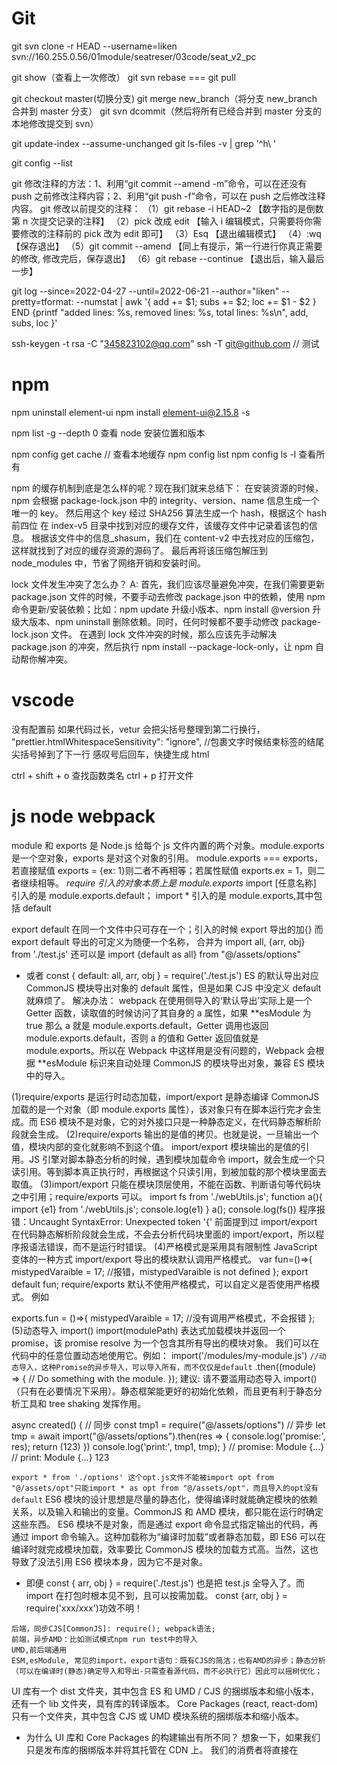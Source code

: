 # Git

git svn clone -r HEAD --username=liken svn://160.255.0.56/01module/seatreser/03code/seat_v2_pc

git show（查看上一次修改）
git svn rebase === git pull

git checkout master(切换分支)
git merge new_branch（将分支 new_branch 合并到 master 分支）
git svn dcommit（然后将所有已经合并到 master 分支的本地修改提交到 svn）

git update-index --assume-unchanged
git ls-files -v | grep '^h\ '

git config --list

git 修改注释的方法：1、利用“git commit --amend -m”命令，可以在还没有 push 之前修改注释内容；2、利用“git push -f”命令，可以在 push 之后修改注释内容。
git 修改以前提交的注释：
（1）git rebase -i HEAD~2 【数字指的是倒数第 n 次提交记录的注释】
（2）pick 改成 edit 【输入 i 编辑模式，只需要将你需要修改的注释前的 pick 改为 edit 即可】
（3）Esq 【退出编辑模式】
（4）:wq 【保存退出】
（5）git commit --amend 【同上有提示，第一行进行你真正需要的修改, 修改完后，保存退出】
（6）git rebase --continue 【退出后，输入最后一步】

git log --since=2022-04-27 --until=2022-06-21 --author="liken" --pretty=tformat: --numstat | awk '{ add += $1; subs += $2; loc += $1 - $2 } END {printf "added lines: %s, removed lines: %s, total lines: %s\n", add, subs, loc }'

ssh-keygen -t rsa -C "345823102@qq.com"
ssh -T git@github.com // 测试

# npm
npm uninstall element-ui
npm install element-ui@2.15.8 -s

npm list -g --depth 0 查看 node 安装位置和版本

npm config get cache // 查看本地缓存
npm config list
npm config ls -l 查看所有

npm 的缓存机制到底是怎么样的呢？现在我们就来总结下：
在安装资源的时候，npm 会根据 package-lock.json 中的 integrity、version、name 信息生成一个唯一的 key。
然后用这个 key 经过 SHA256 算法生成一个 hash，根据这个 hash 前四位 在 index-v5 目录中找到对应的缓存文件，该缓存文件中记录着该包的信息。
根据该文件中的信息\_shasum，我们在 content-v2 中去找对应的压缩包，这样就找到了对应的缓存资源的源码了。
最后再将该压缩包解压到 node_modules 中，节省了网络开销和安装时间。

lock 文件发生冲突了怎么办？
A: 首先，我们应该尽量避免冲突，在我们需要更新 package.json 文件的时候，不要手动去修改 package.json 中的依赖，使用 npm 命令更新/安装依赖；比如：npm update 升级小版本、npm install @version 升级大版本、npm uninstall 删除依赖。同时，任何时候都不要手动修改 package-lock.json 文件。
在遇到 lock 文件冲突的时候，那么应该先手动解决 package.json 的冲突，然后执行 npm install --package-lock-only，让 npm 自动帮你解冲突。

# vscode

没有配置前 如果代码过长，vetur 会把尖括号整理到第二行换行， "prettier.htmlWhitespaceSensitivity": "ignore", //包裹文字时候结束标签的结尾尖括号掉到了下一行
感叹号后回车，快捷生成 html

ctrl + shift + o 查找函数类名
ctrl + p 打开文件

# js node webpack

module 和 exports 是 Node.js 给每个 js 文件内置的两个对象。module.exports 是一个空对象，exports 是对这个对象的引用。
module.exports === exports，若直接赋值 exports = {ex: 1}则二者不再相等；若属性赋值 exports.ex = 1，则二者继续相等。
_require 引入的对象本质上是 module.exports_
import [任意名称] 引入的是 module.exports.default； import \* 引入的是 module.exports,其中包括 default

export default 在同一个文件中只可存在一个；引入的时候 export 导出的加{} 而 export default 导出的可定义为随便一个名称，
合并为 import all, {arr, obj} from './test.js' 还可以是 import {default as all} from "@/assets/options"

- 或者 const { default: all, arr, obj } = require('./test.js') ES 的默认导出对应 CommonJS 模块导出对象的 default 属性，但是如果 CJS 中没定义 default 就麻烦了。
  解决办法：
  webpack 在使用侧导入的‘默认导出’实际上是一个 Getter 函数，读取值的时候访问了其自身的 a 属性，如果 **esModule 为 true 那么 a 就是 module.exports.default，Getter 调用也返回 module.exports.default，否则 a 的值和 Getter 返回值就是 module.exports。所以在 Webpack 中这样用是没有问题的，Webpack 会根据 **esModule 标识来自动处理 CommonJS 的模块导出对象，兼容 ES 模块中的导入。

(1)require/exports 是运行时动态加载，import/export 是静态编译
CommonJS 加载的是一个对象（即 module.exports 属性），该对象只有在脚本运行完才会生成。而 ES6 模块不是对象，它的对外接口只是一种静态定义，在代码静态解析阶段就会生成。
(2)require/exports 输出的是值的拷贝。也就是说，一旦输出一个值，模块内部的变化就影响不到这个值。
import/export 模块输出的是值的引用。JS 引擎对脚本静态分析的时候，遇到模块加载命令 import，就会生成一个只读引用。等到脚本真正执行时，再根据这个只读引用，到被加载的那个模块里面去取值。
(3)import/export 只能在模块顶层使用，不能在函数、判断语句等代码块之中引用；require/exports 可以。
import fs from './webUtils.js';
function a(){
import {e1} from './webUtils.js';
console.log(e1)
}
a();
console.log(fs())
程序报错：Uncaught SyntaxError: Unexpected token '{'
前面提到过 import/export 在代码静态解析阶段就会生成，不会去分析代码块里面的 import/export，所以程序报语法错误，而不是运行时错误。
(4)严格模式是采用具有限制性 JavaScript 变体的一种方式
import/export 导出的模块默认调用严格模式。
var fun=()=>{
mistypedVaraible = 17; //报错，mistypedVaraible is not defined
};
export default fun;
require/exports 默认不使用严格模式，可以自定义是否使用严格模式。 例如

exports.fun = ()=>{
mistypedVaraible = 17; //没有调用严格模式，不会报错
};
(5)动态导入 import()
import(modulePath) 表达式加载模块并返回一个 promise，该 promise resolve 为一个包含其所有导出的模块对象。
我们可以在代码中的任意位置动态地使用它。例如：
import('/modules/my-module.js') `//动态导入，这种Promise的异步导入，可以导入所有，而不仅仅是default`
.then((module) => {
// Do something with the module.
});
建议: 请不要滥用动态导入 import()（只有在必要情况下采用）。静态框架能更好的初始化依赖，而且更有利于静态分析工具和 tree shaking 发挥作用。

async created() {
// 同步
const tmp1 = require("@/assets/options")
// 异步
let tmp = await import("@/assets/options").then(res => {
console.log('promise:', res);
return (123)
})
console.log('print:', tmp1, tmp);
}
// promise: Module {…}
// print: Module {…} 123

`export * from './options' 这个opt.js文件不能被import opt from "@/assets/opt"只能import * as opt from "@/assets/opt"，而且导入的opt没有default`
ES6 模块的设计思想是尽量的静态化，使得编译时就能确定模块的依赖关系，以及输入和输出的变量。CommonJS 和 AMD 模块，都只能在运行时确定这些东西。
ES6 模块不是对象，而是通过 export 命令显式指定输出的代码，再通过 import 命令输入。这种加载称为“编译时加载”或者静态加载，即 ES6 可以在编译时就完成模块加载，效率要比 CommonJS 模块的加载方式高。当然，这也导致了没法引用 ES6 模块本身，因为它不是对象。

- 即便 const { arr, obj } = require('./test.js') 也是把 test.js 全导入了。而 import 在打包时根本见不到，且可以按需加载。
  const {arr, obj } = require('xxx/xxx')功效不明！

```
后端，同步CJS[CommonJS]: require(); webpack语法;
前端，异步AMD：比如测试模式npm run test中的导入
UMD,前后端通用
ESM,esModule, 常见的import，export语句：既有CJS的简洁；也有AMD的异步；静态分析（可以在编译时(静态)确定导入和导出-只需查看源代码，而不必执行它）因此可以摇树优化；
```

UI 库有一个 dist 文件夹，其中包含 ES 和 UMD / CJS 的捆绑版本和缩小版本，还有一个 lib 文件夹，具有库的转译版本。
Core Packages (react, react-dom)只有一个文件夹，其中包含 CJS 或 UMD 模块系统的捆绑版本和缩小版本。

- 为什么 UI 库和 Core Packages 的构建输出有所不同？
  想象一下，如果我们只是发布库的捆绑版本并将其托管在 CDN 上。 我们的消费者将直接在<script/>标签中使用它。 现在，如果我的使用者想使用<el-Button>组件，则他们必须加载整个 UI 库。 另外，在浏览器中，没有可以解决摇树问题的捆绑器，最终我们会将整个 UI 库代码发送给我们的使用者。 如果我们只是简单地将 src 转换为 lib 并将该 lib 托管在 CDN 上，那么我们的使用者可以得到他们想要的任何东西而没有任何额外开销。
- 核心软件包永远不会通过<script/>标记使用，因为它们必须是主应用程序的一部分。 因此，我们可以安全地发布这些软件包的捆绑版本(UMD，ES)，并将构建系统交给消费者。
  例如，他们可以使用 UMD 变体而不使用摇树，或者如果捆绑器能够识别并获得摇树的好处，则可以使用 ES 变体。
  // CJS require const Button = require("uilibrary/button");
  // ES import import {Button} from "uilibrary";
  将 package.json 的 module 字段设置为指向 module 的 ES 版本(PS：它有助于摇晃树)。 ？
  字段"main": "lib/xr-ui.umd.min.js", // 指向 UMD/CJS

用 babel 把代码文件转成 commonjs 或者 esm 就好了。不要使用 webpack 打包成一个 js 文件，否则无法按需加载。
babel 只编译而不链接（bundle）。

import moment from 'moment';
export default () => moment().format("YYYY Do MM");

- babel 情况下，module 引用并没有被替换为实际的“moment”的代码， 而是单纯的将 esm 格式的模块引用转化为 cjs 格式的模块引用，而具体“moment”这个模块应该从哪里解析， 里面有什么内容， 应该以什么方式返回给 moment 这个变量， babel 并不负责处理。这段代码在 node.js 环境中执行是没问题的(假设通过 npm 安装了 moment)， 但是在浏览器中是执行不起来的。
- webpack 的定位可以理解为传统编译器中的链接器(linker)的角色。webpack 的输入为一个个 es module(或者其他的资源文件， 如 css， image， `被对应的loader转化为可执行的es module`)，输出将各个 module 合并在一起的“bundle”。
  这里面/**\*\***/开头的行均为 webpack 用来实现 module 引用的样板代码（这段代码具体的分析可以参考https://github.com/ronami/minipack），可以认为是webpack对于es module 标准的“实现”（因为浏览器还没有实现 es module）。

`babel和webpack做的事情有一部分重叠， 例如都将js转化为ast并且做了一些transform， 然后再输出各自的目标代码。 但是两者的分工有所不同， babel主要做es语法的转换，确保最新的来的es特性能够以最快的速度deliver到开发者手中， 但是不负责模块的组合。 webpack更多的是将输入的各个模块用自己内部的一套逻辑将代码“链接”起来， 起胶水的作用， 并且目标是输出可以直接在浏览器中执行的代码。`

**_ 箭头函数 _**
没有 arguments，有...rest。无法通过 apply、call、bind 改变 this 指向。

1. 对象方法中，不适用箭头函数
   getName1()通过箭头函数定义，而箭头函数是没有自己的 this，会继承父作用域的 this。
   const obj = {
   name: '张三',
   getName() {
   return this.name
   },
   getName1: () => {
   return this.name
   }
   }
   因此 obj.getName1()执行时，此时的作用域指向 window，而 window 没有定义 age 属性，所有报空。
2. 原型方法中，不适用箭头函数。
3. 构造函数也不行！
   构造函数是通过 new 关键字来生成对象实例，生成对象实例的过程也是通过构造函数给实例绑定 this 的过程，而箭头函数没有自己的 this。因此不能使用箭头作为构造函数，也就不能通过 new 操作符来调用箭头函数。
4. 动态上下文中的回调函数，比如绑定 click 事件。
5. Vue 生命周期和 method 中也不能使用箭头函数
   Vue 本质上是一个对象，我们说过对象方法中，不适用箭头函数。他的本质上的和对象方法中，不适用箭头函数是一样的。
   那么我有一个问题：Vue 不行，作为大热框架之一的 react 行吗？
   回答是：react 行
   因为 Vue 组件本质上是一个 JS 对象；React 组件（非 Hooks）他本质上是一个 ES6 的 class
   class 中的方法如果是普通函数方法，该方法会绑定在构造函数的原型上；但是如果方式是箭头函数方法，该方法会绑定在构造函数上。通过上述方式调用 class 中的方法，无论是箭头函数方法还是普通函数方法，方法中的 this 都指向实例对象。

<!-- 在两个互斥的radio中，一定要有相同的name值，不然不能互斥选择。 -->

        <input type="radio" name="sex" v-model="sex" value="男" />男
        <input type="radio" name="sex" v-model="sex" value="女"/>女

data {sex: ''},
原文链接：https://blog.csdn.net/MelodyFreedom/article/details/117514664

scrollTop 一直为零可能是根本没有滚动，父元素高度大于子元素。若考虑兼容应当使用 document.documentElement.scrollTop || document.body.scrollTop || window.pageYOffset

childNodes 不是数组，而是类数组，所以没有 filter 函数，要转一下 arr。默认元素宽度 33%，如果是两个元素就 50%平分宽度。
setWidth() {
let dom = document.getElementById('prAuditTabs');
if (this.num == '2' && dom) {
let nodes = dom.childNodes;
var arr = Array.prototype.slice.call(nodes, 0);
let li = arr && arr.filter(n => n.nodeName === 'LI') || [];
li.forEach(l => {
l.style.width = "50%"
})
}
}

**_ 复制到剪切板的两种方法 _**
if (navigator && navigator.clipboard && navigator.clipboard.writeText) {
navigator.clipboard.writeText(text).then(
function () {
console.log('Async: Copying to clipboard was successful!');
},
function (err) {
console.error('Async: Could not copy text: ', err);
}
);
} else {
const input = document.createElement('input');
document.body.appendChild(input);
input.setAttribute('value', text);
input.select();
if (document.execCommand('copy')) {
document.execCommand('copy');
console.log('复制成功');
}
document.body.removeChild(input);
}

/\*_ Function: 导出二进制流文件 _/
const exportFile = function (url, isGet, params, fileName, fileType) {
Axios({
url: window.g.ApiUrl2 + url,
method: isGet ? "GET" : "POST",
responseType: "blob",
headers: {
IDSTGC: getCookie("IDSTGC") || "7449714c09c049b693c2c03b6ffb2086"
},
data: params
}).then(res => {
let url = window.URL.createObjectURL(res.data);
let link = document.createElement("a");
link.href = url;
link.style.display = "none";
link.setAttribute("download", fileName + "." + fileType);
document.body.appendChild(link);
link.click();
document.body.removeChild(link);
window.URL.revokeObjectURL(url);
});
}
// 原生 js 下载二进制流
function d(type) {
let xmlResquest = new XMLHttpRequest();
// let url = location.protocol + '//' + location.host + urls + `dataAnalysis/${type}DataExcel`;
let url = location.protocol + '//' + location.host + urls + `dataAnalysis/${type}DataExcel?data=`;
let param = JSON.stringify({ page: 1, start: 0 });
url += encodeURIComponent(param);
let fileName = type + '统计';
xmlResquest.open('get', url, true);
xmlResquest.responseType = 'blob';
xmlResquest.timeout = 0; // 设置超时时间
xmlResquest.onload = function (oEvent) {
const content = xmlResquest.response;
// 因为可能后端可能会传递 json 格式的报错信息，所以在接收信息的时候需要判断一下是否是 json 文件。如果是 json 文件，则为报错信息。不是 json 文件就是正常文本信息
let fileReader = new FileReader();
fileReader.onload = function () {
try {
let jsonData = JSON.parse(this.result); // 说明是普通对象数据，后台转换失败
if (jsonData.code) {
}
} catch (error) {
// 解析出错，可以下载，说明不是 json 对象
// const elink = document.createElement('a');
// elink.download = fileName;
// elink.style.display = 'none';
// const blob = new Blob([content]);
// elink.href = URL.createObjectURL(blob);
// document.body.appendChild(elink);
// elink.click();
// document.body.removeChild(elink);
let url = window.URL.createObjectURL(content);
let link = document.createElement('a');
link.href = url;
link.style.display = 'none';
link.setAttribute('download', fileName + '.xlsx');
document.body.appendChild(link);
link.click();
document.body.removeChild(link);
window.URL.revokeObjectURL(url);
}
};
fileReader.readAsText(content);
};
xmlResquest.send();
}

// 回到顶部
document.getElementsByTagName('html')[0].scrollTop = 0
1.document.body.scrollTop=document.documentElement.scrollTop=0 //页面滚动到顶部
2.document.body.scrollIntoView(true/ false)
3.document.getElementById('site-nav').scrollIntoView()
下面是一个小的例子：
// 每次切换标题栏都从第一个开始展示
document.querySelector('.infinite-scroll-component').scrollTo(0,0)
//选中当前想要回到 dom 元素，使用 scrollTo(0,0),实现能够在切换中始终保持第一栏在顶部显示。

// 下载
this.util.exportFile('learn/download', true, this.id, name, ext) // false 就是 params 对象。
let exportFile = function (url, isGet, params, fileName, fileType) {
Axios({
url: window.g.url + url,
method: isGet ? "GET" : "POST",
responseType: "blob",
headers: {
IDSTGC: getCookie("IDSTGC") || "4c94867cb4854ede8ce3121f4a2a037e",
},
data: params,
}).then((res) => {
let url = window.URL.createObjectURL(res.data);
let link = document.createElement("a");
link.href = url;
link.style.display = "none";
link.setAttribute("download", fileName + "." + fileType);
document.body.appendChild(link);
link.click();
document.body.removeChild(link);
window.URL.revokeObjectURL(url);
});
}

# jquery

$('selector1, selector2... , selectorN')    // 每一个选择器匹配到的元素合并后一起返回 (返回集合元素)
// 层次选择器
$('ancestor descentant') // 选取 ancestor 元素里所有 des(后代)元素 例: $('div span')
$('parent > child') // 选取 parent 下的 child(子)元素 例: $('div > span')  选取div元素下元素名是span的子元素
$('prev + next') // 选择紧接在 prev 后面的 next 元素 例: $('.one + div') 选取 class 为 one 的下一个 div 同辈元素
==> 使用 next() 代替 例: $('.one').next('div')

$('prev ~ sblings') // 选取 prev 元素之后的所有 sblings 元素 例: $('#two ~ div') 选取 id 为 two 的元素后面所有的 div 同辈元素
==> 使用 nextAll()代替 例: $('#two').nextAll('div')
// 过滤选择器
1.1 基本过滤选择器

:first $('div:first') // 获取第一个元素 选取所有 div 元素中第一个 div 元素
:last $('div:last') // 和上面相反
:not(selector) $('input:not(.myClass)') // 选取 class 不是 myClass 的 input 元素
:even $('input:even') // 选取索引是偶数的元素
:odd $('input:odd') // 选取索引是奇数的元素
:eq(index) $('input:eq(1)') // 选取索引等于 index 的元素
:gt(index) // 选取索引大于 index 的元素
:lt(index) // 选取索引小于 index 的元素
:header $(':header') // 选取所有的标题元素,例 h1 h2
:animated $('div:animated') // 选取当前正在执行动画的所有元素
:focus $(':focus') // 选取当前获取焦点的元素

1.2 内容过滤选择器

:contains(text) $('div:contains('我')') // 选取含有内容文本为 'text' 的元素
:empty $('div:empty') // 选取不包含子元素或者文本的空元素
:has(selector) $('div:has(p)') // 选取含有选择器所匹配元素的元素
:parent $('div:parent') // 选取含有子元素或者文本的元素 集合元素

1.3 可见性过滤选择器

:hidden // 选取所有不可见的元素 display:none input type=hidden visivility:hidden 等
$('input:hidden') // 只选取 input 元素

:visible // 选取所有可见的元素
$('div:visible') // 选取所有可见的 div 元素

// 从 DOM 中删除所有匹配的元素
$('ul li:eq(1)').remove()

- $('ul li').remove('li[title != 苹果]') // title 不等于 苹果的 li 元素删除
  // 和 remove()一样, 也是从 DOM 中删除元素. 但需要注意: 这个方法不会把匹配的元素从 jquery 对象中删除
  // 因而可以将来在使用这些匹配的元素, 与 remove() 不同的是, 所有绑定的事件, 附加数据会保留下来
  // 当需要移走一个元素，不久又将该元素插入 DOM 时，这种方法很有用。
- $('ul li:eq(1)').detach()

// 严格来说: empty()并不是删除节点, 而是清空节点, 它能清空元素中的所有后代节点
$('ul li:eq(1)').empty()    // 清除的是li元素里的文本
// 如果单击<li>元素后需要在复制一个<li>元素, 可以使用clone() 方法来完成
$('ul li').click(function(){
$(this).clone().append('ul')
})
$(this).clone(true).appendTo('body') // 在 clone 中加个 true, 含义是复制元素的同时复制元素中所绑定的事件,因此该元素的副本也同样具有复制功能

- tmpl:
  $('#obj1').appendTo($('#obj2')) 这个是将 $('#obj1')) 插入到 $('#obj2') 中作为最后一个元素 
$('#obj1').prependTo($('#obj2')) 这个是将 $('#obj1')) 插入到 $('#obj2') 中作为第一个子元素。
$('#obj1').append($('#obj2')) 这个要注意方向了， 是将$('#obj2') 插入到 $('#obj1')作为最后一个元素，或者说是在$('#obj1')最后面添加子元素$('#obj2')
————————————————
 this是html元素，$(this)是变量名。$(this)=jquery(this)返回的是一个jQ对象。
 this是dom对象不可以直接使用jQ中的方法，通过$(this)转换为 jQ 对象就可以使用 jQ 中的方法了。
  如下：this 使用 siblings()时会报错,而转为$(this)就可以使用该方法了。
// bind events  
$('.param-list .remove-param').live('click', function(){
  $(this).parent().remove();
  return false;
  });
  ————————————————

var $test_a = $(".test :hidden");//带空格的 jQuery 选择器
上面这段代码是选取 class 为“test”的元素里面的隐藏元素。（后代选择器）

var $test_b = $(".test:hidden");//不带空格的 jQuery 选择器
这上面的代码则是选取隐藏的 class 为“test”的元素

$("select :selected");//这样才是正确的 
$("select:selected").length;//不管任何时候，这个选择器都取不到元素，这个 length 必然是 0

$("input :checked").length;//不正确的用法。不管任何时候，这个选择器都取不到元素，这个length必然是0 
$("input:checked");//这样才是正确的

# vant

预览图片：
import { ImagePreview } from 'vant';
ImagePreview({images: [url], showIndex: false});

<van-overlay :show="true">
    <div class="loading" @click.stop>
      <van-loading size="36px" vertical>加载中...</van-loading>
    </div>
</van-overlay>

# Vue

vue info
vue create 项目名
vue -V 全局 vue-cli 的版本
npm list vue 当前项目与 vue 相关的依赖

beforeCreate 在这个生命周期函数中无法通过 vm 访问到 data 中的数据、methods 中配置的方法，所以这里的 this 不是 vm。
created：在这个生命周期函数中可以通过 vm 访问到 data 中的数据、methods 中配置的方法（在内存中），所以这里的 this 是 vm。
与 2.x 版本生命周期相对应的组合式 API：
beforeCreate -> 使用 setup()
created -> 使用 setup()
beforeMount -> onBeforeMount
mounted -> onMounted
beforeUpdate -> onBeforeUpdate
updated -> onUpdated
beforeDestroy -> onBeforeUnmount
destroyed -> onUnmounted
errorCaptured -> onErrorCaptured
————————————————

v-show 的直接子组件 created 不执行，要用 watch 监视传给子组件的参数来执行，$refs['child'].fun 的执行也可能不及时。

import Loading from '../components/loading'
// 方法一：name 是组件的名字
Vue.component(Loading.name, Loading)
`// 方法二：前提是 Loading 有提供 install 这个方法 `
Vue.use(Loading);

<counter v-model:count="count"></counter>
子组件： name: 'Counter',
props: ['count'],
emits: ['update:count']

<!-- 多个`v-model`绑定、 -->

<vModelText v-model:text="data1" v-model:num.numReg="numData"> </vModelText>
props:['text','num','numModifiers'],
emits:['update:text','update:num'],
this.$emit('update:num',val)
.sync 可以绑定多个父组件的变量

'@': resolve('src'),
img: "@/../static/images/quanbu",
或者 'st@tic': resolve('static'),
img: "st@tic/images/quanbu",

webpack 的 process.env 需要自己配置：  
 new webpack.DefinePlugin({
'process.env': require('../config/dev.env')
}),
vue.config.js 有模式的概念，所以不用专门设置 env，vue-cli-service serve 默认是 development。也可以直接用--mode 指定： "serve": "vue-cli-service serve --mode production",
有了模式就不用每次打包时都去更改 vue.config.js 文件了。比如在测试环境和生产环境， publicPath 参数 （部署应用包时的基本 URL） 可能不同。遇到这种情况就可以在 vue.config.js 文件中，将 publicPath 参数设置为：
publicPath: process.env.BASE_URL
设置之后，再在各个 .env.[mode] 文件下对 BASE_URL 变量 进行配置就行了，这样就避免了每次修改配置文件的尴尬。

prop 是单向绑定，不能直接更改数据，只能由父组件传输过来。可以用父组件 sync，子组件 emit 的方式修改。
解决办法：
1、可以在子组件中 声明一个中间变量（value），把父组件传过来的值(item)赋值给中间变量(value),当单选切换时修改的数据为 value,就不会报错
2、使用.sync 修饰符与$emit(update:xxx)
父组件
<comp :item.sync="item"></comp>
子组件
this.$emit('update:item',data)
————————————————
props 写在路由里，可以让组件不必通过$route 传参，实现解耦，使其不必捆绑在某些 url 或父组件里。

provide---inject 跨级传参

computed: {
tempCountPlusTempCount2() {
return this.tempcount+this.tempcount2
},
...mapState(['count','name']), // 映射 this.count 为 store.state.count
...mapState({
nameAlias: 'name', // string 映射 this.nameAlias 为 store.state.name 的值

- // 用普通函数 this 指向 vue 实例,但是在箭头函数中 this 就不是指向 vue 实例了，所以这里必须用普通哈数
  countplustempcount: function (state) {
  return this.tempcount + state.count
  },
  countplustempcount2 (state) {
  return this.tempcount2 + state.count
  }
  })
  }

1、在组件标签上绑定的事件是自定义事件，在组件模板里绑定的事件才是原生的事件。（自定义事件可以通过在子组件中通过 this.$emit 去触发，但是这样太麻烦）
2、给组件标签上的事件添加‘.native’修饰符，就可以使事件变为原生点击事件而不再是自定义事件。

el-form 的 validator 必须每一个 if-else 都有 callback，否则流程中断。
validator: (r, v, cb) => { // rule, value, callback
if (!this.form.eatstarttime || !this.form.eatendtime) {
return cb(new Error("请选择用餐日期"));
} else if (!this.form.eatstarttype || !this.form.eatendtype) {
return cb(new Error("请选择用餐类型"));
} else {
cb();
}
}
复杂属性的设置 <el-form-item  :prop="`attrList[${index}].attrv`">
单个属性的校验 this.$refs['form'].validateField('baseList', valid => {})
表单中的输入框无法输入，则要 @input=$forceUpdate() ！关键是 form 里没有预先定义这个属性！

el-input 嵌套层级太多导致无法输入时（比如在 el-form-item 中），可以使用 @input=$forceUpdate //强制刷新

el-checkbox 的勾选框颜色，不能用逗号来统一设置一组值，只能一个个值的设置：
/deep/ .el-checkbox**input.is-checked .el-checkbox**inner {
background-color:#00B09B;
border-color:#00B09B;
}
/deep/ .el-checkbox**input.is-indeterminate .el-checkbox**inner {
background-color:#00B09B;
border-color:#00B09B;
}
/deep/ .el-checkbox**input.is-checked + .el-checkbox**label {
color: #00B09B;
}
/deep/ .el-checkbox.is-bordered.is-checked{
border-color: #00B09B;
}
/deep/ .el-checkbox**input.is-focus .el-checkbox**inner{
border-color: #00B09B;
}

移动端 el-table 在数据请求后，固定列错位，解决办法就是让 table 重新布局。官方提供了 doLayout 方法。
按照这个方法在请求得到数据的时候，用 nextTick 对 table 的 DOM 重新渲染。
this.$nextTick(() => {
        // el-table加ref="multipleTable"
        this.$refs.multipleTable.doLayout();
});
试了下不生效，说明是别的问题。查看了表格中的最后一列，发现该列的宽度设置的较低，内存已经越出，导致每行错位。将该列的宽度调宽。恢复正常。

el-table 多个属性在一个 prop 里，用逗号隔开。

合并某些行或列，灵活设置合计。
objectSpanMethod({ row, column, rowIndex, columnIndex }) {
if (this.applyInfoForm.resArr && this.applyInfoForm.resArr.length) {
if (rowIndex === this.applyInfoForm.resArr.length - 1) {
if (columnIndex === 0) {
//定位到 6 行 0 列的 ID，告诉该单元格合并 1 行 4 列
return [1, 4];
} else if (columnIndex === 4) {
return [1, 1];
} else {
//定位到 6 行其他列，告诉该单元格不显示
return [0, 0];
}
}
}
}
el-table 表头样式设置 :header-cell-style="{ background: '#F3F5F9' }"
el-table 某一行样式设置 :row-class-name="tableRowClassName"
tableRowClassName({ row, column, rowIndex, columnIndex }) {
if (rowIndex == this.resList.length - 1) {
console.log(row, rowIndex);
return "last-line";
}
return ''
},
/deep/ .last-line {
font-weight: bolder !important;
}

import elImageViewer from "element-ui/packages/image/src/image-viewer";
<el-image-viewer
            v-if="showViewer"
            :on-close="closeViewer"
            :url-list="srcList"
          ></el-image-viewer>
或者main.js里
import ElImageViewer from "element-ui/packages/image/src/image-viewer";
Vue.component('el-image-viewer', ElImageViewer)

$nextTick转化pdf：
  transToPdf(title, domID, _this) {
    const loading = _this.$loading({
lock: true,
text: '下载中',
spinner: 'el-icon-loading',
background: 'rgba(0, 0, 0, 0.7)'
});

    let element = document.getElementById(domID); // 这个dom元素是要导出pdf的div容器
    html2Canvas(element).then(function(canvas) {
      var contentWidth = canvas.width;
      var contentHeight = canvas.height;

      //一页pdf显示html页面生成的canvas高度;
      var pageHeight = contentWidth / 592.28 * 841.89;
      //未生成pdf的html页面高度
      var leftHeight = contentHeight;
      //页面偏移
      let position = 0;
      //a4纸的尺寸[595.28,841.89]，html页面生成的canvas在pdf中图片的宽高
      var imgWidth = 555.28;
      var imgHeight = 592.28 / contentWidth * contentHeight;

      var pageData = canvas.toDataURL('image/jpeg', 1.0);

      // 分页
      var pdf = new JsPDF('', 'pt', 'a4');
      // var pdf = new JsPDF('', 'pt', [contentWidth, contentHeight]); //不分页
      // pdf.addImage(pageData, 'JPEG', 0, 0, contentWidth, contentHeight);

      //有两个高度需要区分，一个是html页面的实际高度，和生成pdf的页面高度(841.89)
      //当内容未超过pdf一页显示的范围，无需分页
      if (leftHeight < pageHeight) {
        pdf.addImage(pageData, 'JPEG', 20, 0, imgWidth, imgHeight);
      } else {
        while (leftHeight > 0) {
          pdf.addImage(pageData, 'JPEG', 0, position, imgWidth, imgHeight)
          leftHeight -= pageHeight;
          position -= 841.89;
          //避免添加空白页
          if (leftHeight > 0) {
            pdf.addPage();
          }
        }
      }
      pdf.save(title + '.pdf');
      loading.close();
      _this.isDomShow = false;
    });

}

路由传递数组参数：
this.$router.push({
          path: '/irrgate-manage/audit/audit/batch',
          query: { data: JSON.stringify(this.checkedList)},
        });
this.checkedList = JSON.parse(this.$route.query.data);

// iframe 内部输入框校验（富文本）,如果跨了子域，要在父页面跟子页面都设置 document.domain,值都是域名，不要前面的 www 什么的
mounted() {
let \_this = this;
let frame = document.getElementsByClassName("ke-edit-iframe");
if (frame && frame.length) {
let w = frame[0].contentWindow; // 获取 iframe 内部 body
let b = w.document.body;
let MutationObserver =
window.MutationObserver ||
window.webkitMutationObserver ||
window.MozMutationObserver;
\_this.mutationObserver = new MutationObserver(function (mutations) {
let tmp = \_this.transHtml(); // 给 editForm.dhtml 赋值
\_this.$refs.editForm.validate((valid) => {})
});
// 开始监听 iframe 内部元素变动
\_this.mutationObserver.observe(b, {
childList: true, // 子节点的变动（新增、删除或者更改）
attributes: true, // 属性的变动
characterData: true, // 节点内容或节点文本的变动
subtree: true, // 是否将观察器应用于该节点的所有后代节点
attributeFilter: ["class", "style"], // 观察特定属性
attributeOldValue: true, // 观察 attributes 变动时，是否需要记录变动前的属性值
characterDataOldValue: true, // 观察 characterData 变动，是否需要记录变动前的值
});
}
},
beforeDestroy() {
this.mutationObserver.disconnect(); // 此处以后的不再监听
},

// 对于 editForm.content.totalScore，如何设置校验规则。
<el-col :span="12">
<el-form-item label="总分" prop="totalScore"></el-form-item>
<el-form-item prop="content.totalScore" style="margin-left: -100px" :rules="rules.totalScore">
<el-input
                v-model="editForm.content.totalScore"
                disabled
              ></el-input>
</el-form-item>
</el-col>
let validateZero = (rule, val, callback) => {
if (val == "0") {
return callback(new Error("总分不能为零!"));
} else {
return callback();
}
};
totalScore: [
{ required: true, validator: validateZero, trigger: "change" },
],

computed: {
// 控制显示的内容
computedTxt() {
return function(value) { // computed 带参数
return this.methodGetByteLen(value, 20)
}
}
}

computed 的值不能给 data 赋值，computed 时还没有 this 呢。因为 data 里的数据是在 mouted 中执行函数才获取到数据，是在 computed 之后，所以在第一次 computed 计算时，data 中数据还是空的，所以 computed 找不到 data 里的数据。
computed 里的匿名函数是找不到 this 的，function 可以。

watch 数组 list，可以 computed: {
newList(){
return JSON.parse(JSON.stringify(this.list)) // 深拷贝依赖
}
},
watch: {
newList(newVal, oldVal) {
console.log(newVal， this.list)
console.log(oldVal)
},
},

change 事件中，editForm 的属性已改变，若要拿到旧值，就得用 watch:
watch: {
'editForm.type': {
handler(oldVal, newVal) {
console.log(oldVal, newVal);
},
deep: true // 引用类型数据，需要进行深度监听模式，不然无法进行触发回调
}
},

# 算法

尾调用消除(Tail Call Elimination)或尾调用优化(Tail Call Optimization, TCO)。尾调用优化让位于尾位置的函数调用跟 goto 语句性能一样高，也因此使得高效的结构编程成为现实。
然而，对于 C++等语言来说，在函数最后 return g(x); 并不一定是尾递归——在返回之前很可能涉及到对象的析构函数，使得 g(x) 不是最后执行的那个。这可以通过返回值优化来解决。

递归用于解决某些问题，比如深层遍历等问题很有效，但是用不好很容易导致栈溢出错误（stack overflow），就算不发生栈溢出，使用不善则会导致严重的性能问题。

我们知道，函数调用会在内存形成一个“调用记录”，又称为“调用帧”（call frame），保存调用位置和内部变量等信息。递归导致的一系列嵌套函数的调用，会产生一系列的调用帧，所有的调用帧就形成了一个“调用栈”（call stack）。调用帧是保存在内存中的，当调用帧足够多的时候，就会出现栈溢出错误。

首先，我们来看看阶乘的递归函数：
// 仅限非严格模式
function factorial(n) {
if (n <= 1) return 1
return n \* arguments.callee(n-1)
}

// 严格模式和非严格莫是都可用
var factorial = function f(n){
if (n <= 1) return 1
return n \* f(n-1)
}
总结来说，递归有可能导致的问题主要有两个：比较差的性能问题和栈溢出错误。
什么是尾递归？如果函数尾调用自身就成为尾递归。

上述的例子，显然不属于尾递归，很明显可以看出，return 后面的语句并不只是函数的调用，还有乘法操作，故不属于尾递归。
如何将优化之前的的表达式变成只有函数的调用而不包含其它额外的操作呢？
我们就把函数返回的结果记为 total，那么不妨在函数 factorial 加上第二个参数 total，即把函数此次调用返回的结果当作第二个参数。

# 尾递归可以保证函数执行时内存中始终只保留一个调用帧，这将永远不会发生栈溢出错误，也不会造成差的性能问题。前提是尾部只有一个函数调用，那么递归时就可以都覆盖到这个函数帧上。

# 尾调用优化，尾调用是指某个函数的最后一步（不一定是出现在函数的尾部）是“纯粹地”调用另一个函数；而尾调用优化就是只保留内部函数的调用帧，节省内存。尾递归，尾调用自身，相当于普通的递归，由于只存在一个调用帧，不会发生“栈溢出”。

// 阶乘尾递归之前
function factorial(n) {
if (n <= 1) return 1
return n \* factorial(n-1)
}

# 数学归纳法必须先确保 1，2 都正确，才能假定 n=m 时成立，证明 n=m+1 也成立。

// 尾递归之后
function factorial(n, total = 1) {
if (n <= 1) return total
return factorial(n-1, n \* total)
}

将著名的斐波那契数列进行尾递归优化：
优化之前：
function getFibo(n) {
if (n <= 2) return 1
return getFibo(n-1) + getFibo(n-2)
}
很明显，这不是尾递归。

首先结果依赖前两项计算的结果，所以函数需要再额外添加两个参数，这两个参数分别是前两项的计算结果，类比上面的阶乘例子，我们暂且把上一项的计算结果和本次的计算结果分别记为 a1 和 a2，由于本次计算的结果被我们记为了 a2，所以当 n<=2 时，return 后面应该是 a2 了，即第一行和第二行代码就变为了：

function getFibo(n, a1, a2){
if (n <= 2) return a2
类比上面的例子，也很容易得到第三行的代码：首先第一个参数 n - 1 不变，因为改变后的函数的第一个参数是 n。接下来第二个和第三个参数是我们添加上去的，最简单直接的方法还是令 n = 3，当 n = 3 时，上一次结算的结果由第二行代码可知为 a2，所以 return 后面的函数的第二个参数确定下来了，即为 a2，那么当 n = 3 时，本次计算的结果是多少呢，由第一行和第二行代码结合来看，可知当 n = 1 时的上一次计算结果为 a1，那么我们可得当 n = 2 时的计算结果为 a2，故 return 后面的表达式的第三个参数就为 a1 + a2，所以第三行代码就变成了：
return getFibo2(n-1, a2, a1 + a2); **_ // 要保证尾调用里含有计算表达式，同时用 if 语句保证开头常量正确，再归纳总结。 _**

function getFibo(n, a1 = 1, a2 = 1){
if (n <= 2) return a2
return getFibo2(n-1, a2, a1 + a2)
}
————————————————
原文链接：https://blog.csdn.net/weixin_40920953/article/details/87392754

# POST/GET

1.前端向后端传输数据时，有 get 和 post 两种：
如果是 get 传输，直接传在 url 后；如果是 post 传输，则在请求体 body 中传输。HTTP 请求中的 get 请求和 post 请求参数的存放位置是不一样的。

2.在 body 中的数据格式（post 请求）：
一种是 json 数据格式，另一种是 字符串。具体要用哪种格式取决于后端入参的格式

如果后端接收 json 数据类型，post 的 headers 需要设置 { ‘content-type’: ’application/json’ }，传给后端的数据就形如 { ‘name’:’edward’, ‘age’:’25’ }
如果后端接收的是（表单）字符串类型，post 的 headers 需设置 { ‘content-type’: ’application/x-www-form-urlencoded’ }，传输给后端的数据就形如 ‘name=edward&age=25’
multipart/form-data(一般用来上传文件)
为什么一般是给 post 请求设置 content-type,get 请求不需要设置吗？
get 请求一般没有消息体 body，而 content-type 是用来指定消息体的格式的

3.接口数据传输方式 form data、payload 和 Query String Parameters
POST 提交数据有两种数据传输方式，这两种方式浏览器是通过 Content-Type 来进行区分：
如果是 application/json 或 multipart/form-data 的话，则为 request payload；json 格式
如果是 application/x-www-form-urlencoded 的话，则为 formdata 方式；字符串
如果是 GET 请求，则为 Query String Parameters

qs.stringfy()是将对象序列化成 URL 的形式，以&进行拼接。安装 axios 即可使用 qs。
axios 默认数据格式为 json,所以： 1.当后端需要接收 json 格式的数据时,post 请求头不需要设置请求头，数据格式也不需要我们去转换(若数据已经是 json)； 2.当后端需要接收字符串格式的数据时，我们需要给 post 请求头设置{ ‘content-type’: ’application/x-www-form-urlencoded’ }，
axios.defaults.headers.post['Content-Type'] = 'application/x-www-form-urlencoded';
这个时候如果我们传的入参是一个 js 对象，这时候我们就需要用 qs 转换数据格式

let data = { name: 'edward', age: '25' }
前者：JSON.stringfy(data) // ”{ 'name' : 'edward' , 'age' : '25' }”
后者：qs.stringfy(data) // 'name=edward&age=25'
